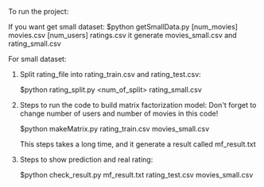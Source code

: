 To run the project:

If you want get small dataset:
	$python getSmallData.py [num_movies] movies.csv [num_users] ratings.csv
	it generate movies_small.csv and rating_small.csv

For small dataset:

1.	Split rating_file into rating_train.csv and rating_test.csv:

	$python rating_split.py <num_of_split> rating_small.csv

2. 	Steps to run the code to build matrix factorization model:
	Don't forget to change number of users and number of movies in this code!
	
	$python makeMatrix.py rating_train.csv movies_small.csv

	This steps takes a long time, and it generate a result called mf_result.txt

3.	Steps to show prediction and real rating:

	$python check_result.py mf_result.txt rating_test.csv movies_small.csv
